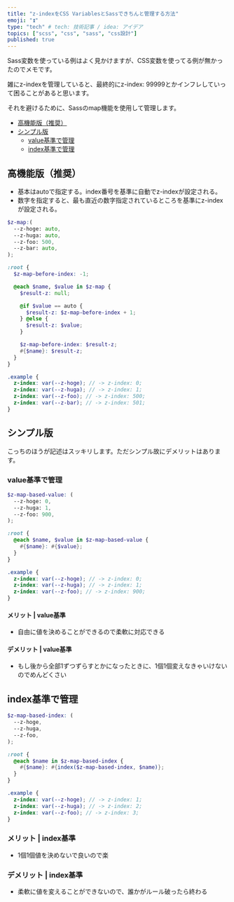 ```yaml
---
title: "z-indexをCSS VariablesとSassできちんと管理する方法"
emoji: "⏫"
type: "tech" # tech: 技術記事 / idea: アイデア
topics: ["scss", "css", "sass", "css設計"]
published: true
---
```


Sass変数を使っている例はよく見かけますが、CSS変数を使ってる例が無かったのでメモです。

雑にz-indexを管理していると、最終的にz-index: 99999とかインフレしていって困ることがあると思います。

それを避けるために、Sassのmap機能を使用して管理します。

- [高機能版（推奨）](#高機能版（推奨）)
- [シンプル版](#シンプル版)
  - [value基準で管理](#value基準で管理)
  - [index基準で管理](#index基準で管理)

## 高機能版（推奨）

- 基本はautoで指定する。index番号を基準に自動でz-indexが設定される。
- 数字を指定すると、最も直近の数字指定されているところを基準にz-indexが設定される。

``` scss
$z-map:(
  --z-hoge: auto,
  --z-huga: auto,
  --z-foo: 500,
  --z-bar: auto,
);

:root {
  $z-map-before-index: -1;

  @each $name, $value in $z-map {
    $result-z: null;

    @if $value == auto {
      $result-z: $z-map-before-index + 1;
    } @else {
      $result-z: $value;
    }

    $z-map-before-index: $result-z;
    #{$name}: $result-z;
  }
}

.example {
  z-index: var(--z-hoge); // -> z-index: 0;
  z-index: var(--z-huga); // -> z-index: 1;
  z-index: var(--z-foo); // -> z-index: 500;
  z-index: var(--z-bar); // -> z-index: 501;
}
```

## シンプル版

こっちのほうが記述はスッキリします。ただシンプル故にデメリットはあります。

### value基準で管理

```scss
$z-map-based-value: (
  --z-hoge: 0,
  --z-huga: 1,
  --z-foo: 900,
);

:root {
  @each $name, $value in $z-map-based-value {
    #{$name}: #{$value};
  }
}

.example {
  z-index: var(--z-hoge); // -> z-index: 0;
  z-index: var(--z-huga); // -> z-index: 1;
  z-index: var(--z-foo); // -> z-index: 900;
}
```

#### メリット | value基準

- 自由に値を決めることができるので柔軟に対応できる

#### デメリット | value基準

- もし後から全部1ずつずらすとかになったときに、1個1個変えなきゃいけないのでめんどくさい

## index基準で管理

```scss
$z-map-based-index: (
  --z-hoge,
  --z-huga,
  --z-foo,
);

:root {
  @each $name in $z-map-based-index {
    #{$name}: #{index($z-map-based-index, $name)};
  }
}

.example {
  z-index: var(--z-hoge); // -> z-index: 1;
  z-index: var(--z-huga); // -> z-index: 2;
  z-index: var(--z-foo); // -> z-index: 3;
}
```

### メリット | index基準

- 1個1個値を決めないで良いので楽

### デメリット | index基準

- 柔軟に値を変えることができないので、誰かがルール破ったら終わる
